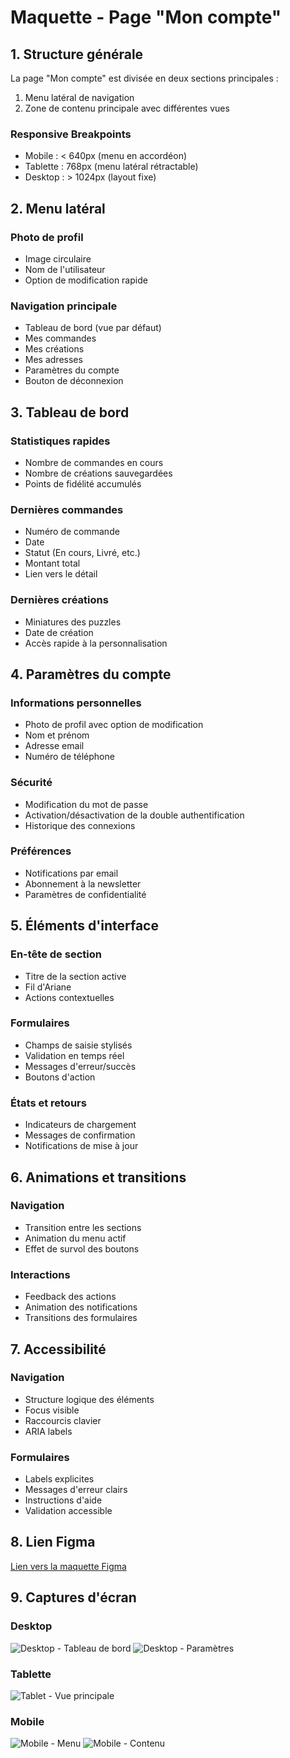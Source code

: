 # Maquette - Page "Mon compte"

## 1. Structure générale

La page "Mon compte" est divisée en deux sections principales :
1. Menu latéral de navigation
2. Zone de contenu principale avec différentes vues

### Responsive Breakpoints
- Mobile : < 640px (menu en accordéon)
- Tablette : 768px (menu latéral rétractable)
- Desktop : > 1024px (layout fixe)

## 2. Menu latéral

### Photo de profil
- Image circulaire
- Nom de l'utilisateur
- Option de modification rapide

### Navigation principale
- Tableau de bord (vue par défaut)
- Mes commandes
- Mes créations
- Mes adresses
- Paramètres du compte
- Bouton de déconnexion

## 3. Tableau de bord

### Statistiques rapides
- Nombre de commandes en cours
- Nombre de créations sauvegardées
- Points de fidélité accumulés

### Dernières commandes
- Numéro de commande
- Date
- Statut (En cours, Livré, etc.)
- Montant total
- Lien vers le détail

### Dernières créations
- Miniatures des puzzles
- Date de création
- Accès rapide à la personnalisation

## 4. Paramètres du compte

### Informations personnelles
- Photo de profil avec option de modification
- Nom et prénom
- Adresse email
- Numéro de téléphone

### Sécurité
- Modification du mot de passe
- Activation/désactivation de la double authentification
- Historique des connexions

### Préférences
- Notifications par email
- Abonnement à la newsletter
- Paramètres de confidentialité

## 5. Éléments d'interface

### En-tête de section
- Titre de la section active
- Fil d'Ariane
- Actions contextuelles

### Formulaires
- Champs de saisie stylisés
- Validation en temps réel
- Messages d'erreur/succès
- Boutons d'action

### États et retours
- Indicateurs de chargement
- Messages de confirmation
- Notifications de mise à jour

## 6. Animations et transitions

### Navigation
- Transition entre les sections
- Animation du menu actif
- Effet de survol des boutons

### Interactions
- Feedback des actions
- Animation des notifications
- Transitions des formulaires

## 7. Accessibilité

### Navigation
- Structure logique des éléments
- Focus visible
- Raccourcis clavier
- ARIA labels

### Formulaires
- Labels explicites
- Messages d'erreur clairs
- Instructions d'aide
- Validation accessible

## 8. Lien Figma

[Lien vers la maquette Figma](https://www.figma.com/file/...)

## 9. Captures d'écran

### Desktop
![Desktop - Tableau de bord](../assets/maquettes/compte-desktop.png)
![Desktop - Paramètres](../assets/maquettes/compte-desktop-settings.png)

### Tablette
![Tablet - Vue principale](../assets/maquettes/compte-tablet.png)

### Mobile
![Mobile - Menu](../assets/maquettes/compte-mobile-menu.png)
![Mobile - Contenu](../assets/maquettes/compte-mobile-content.png) 